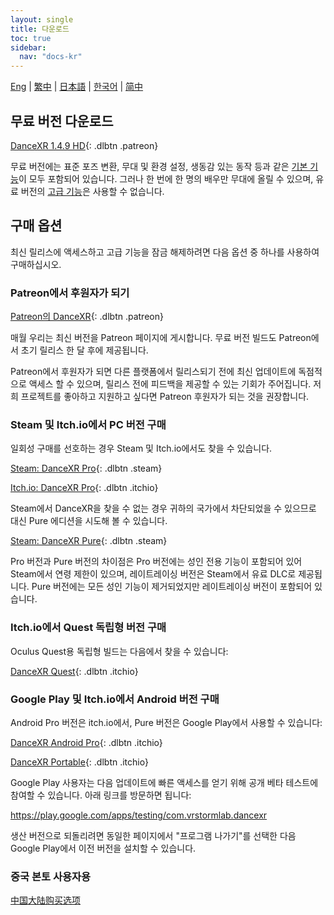 ```yaml
---
layout: single
title: 다운로드
toc: true
sidebar:
  nav: "docs-kr"
---
```

[Eng](/kr/dancexr/download) | [繁中](/tw/kr/dancexr/download) | [日本語](/jp/kr/dancexr/download) | [한국어](/kr/kr/dancexr/download) | [简中](/zh/kr/dancexr/download)


## 무료 버전 다운로드

[DanceXR 1.4.9 HD](https://www.patreon.com/posts/releaes-1-4-9-ai-90132466){: .dlbtn .patreon} 

무료 버전에는 표준 포즈 변환, 무대 및 환경 설정, 생동감 있는 동작 등과 같은 [기본 기능](basic_features.md)이 모두 포함되어 있습니다. 그러나 한 번에 한 명의 배우만 무대에 올릴 수 있으며, 유료 버전의 [고급 기능](pro_features.md)은 사용할 수 없습니다.

## 구매 옵션
최신 릴리스에 액세스하고 고급 기능을 잠금 해제하려면 다음 옵션 중 하나를 사용하여 구매하십시오.

### Patreon에서 후원자가 되기

[Patreon의 DanceXR](https://www.patreon.com/dvvr){: .dlbtn .patreon} 

매월 우리는 최신 버전을 Patreon 페이지에 게시합니다. 무료 버전 빌드도 Patreon에서 초기 릴리스 한 달 후에 제공됩니다.

Patreon에서 후원자가 되면 다른 플랫폼에서 릴리스되기 전에 최신 업데이트에 독점적으로 액세스 할 수 있으며, 릴리스 전에 피드백을 제공할 수 있는 기회가 주어집니다. 저희 프로젝트를 좋아하고 지원하고 싶다면 Patreon 후원자가 되는 것을 권장합니다.


### Steam 및 Itch.io에서 PC 버전 구매

일회성 구매를 선호하는 경우 Steam 및 Itch.io에서도 찾을 수 있습니다.

[Steam: DanceXR Pro](https://store.steampowered.com/app/1905510/DanceXR/){: .dlbtn .steam}

[Itch.io: DanceXR Pro](https://stormlab.itch.io/dvvr){: .dlbtn .itchio}

Steam에서 DanceXR을 찾을 수 없는 경우 귀하의 국가에서 차단되었을 수 있으므로 대신 Pure 에디션을 시도해 볼 수 있습니다.

[Steam: DanceXR Pure](https://store.steampowered.com/app/2193970/DanceXR_Pure/){: .dlbtn .steam}

Pro 버전과 Pure 버전의 차이점은 Pro 버전에는 성인 전용 기능이 포함되어 있어 Steam에서 연령 제한이 있으며, 레이트레이싱 버전은 Steam에서 유료 DLC로 제공됩니다. Pure 버전에는 모든 성인 기능이 제거되었지만 레이트레이싱 버전이 포함되어 있습니다.


### Itch.io에서 Quest 독립형 버전 구매

Oculus Quest용 독립형 빌드는 다음에서 찾을 수 있습니다:

[DanceXR Quest](https://stormlab.itch.io/dancexr-quest){: .dlbtn .itchio}


### Google Play 및 Itch.io에서 Android 버전 구매

Android Pro 버전은 itch.io에서, Pure 버전은 Google Play에서 사용할 수 있습니다:

[DanceXR Android Pro](https://stormlab.itch.io/dancexr-android){: .dlbtn .itchio}

[DanceXR Portable](https://play.google.com/store/apps/details?id=com.vrstormlab.dancexr){: .dlbtn .itchio}

Google Play 사용자는 다음 업데이트에 빠른 액세스를 얻기 위해 공개 베타 테스트에 참여할 수 있습니다. 아래 링크를 방문하면 됩니다:

https://play.google.com/apps/testing/com.vrstormlab.dancexr

생산 버전으로 되돌리려면 동일한 페이지에서 "프로그램 나가기"를 선택한 다음 Google Play에서 이전 버전을 설치할 수 있습니다.


### 중국 본토 사용자용

[中国大陆购买选项](purchase_prc.md)